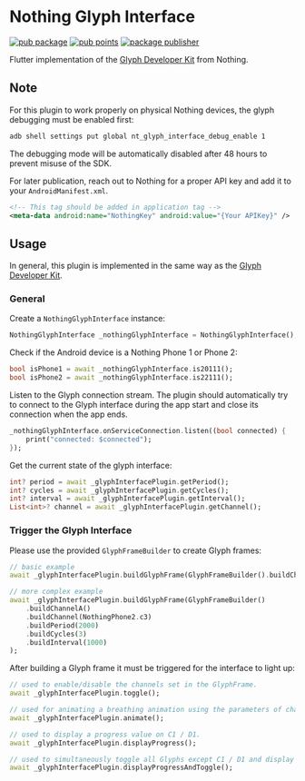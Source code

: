 # Nothing Glyph Interface
[![pub package](https://img.shields.io/pub/v/nothing_glyph_interface.svg)](https://pub.dev/packages/nothing_glyph_interface)
[![pub points](https://img.shields.io/pub/points/nothing_glyph_interface.svg)](https://pub.dev/packages/nothing_glyph_interface)
[![package publisher](https://img.shields.io/pub/publisher/nothing_glyph_interface.svg)](https://pub.dev/packages/nothing_glyph_interface/publisher)

Flutter implementation of the [Glyph Developer Kit](https://github.com/Nothing-Developer-Programme/Glyph-Developer-Kit) from Nothing.

## Note
For this plugin to work properly on physical Nothing devices, the glyph debugging must be enabled first:
```bash
adb shell settings put global nt_glyph_interface_debug_enable 1
```
The debugging mode will be automatically disabled after 48 hours to prevent misuse of the SDK. 

For later publication, reach out to Nothing for a proper API key and add it to your `AndroidManifest.xml`.
```xml
<!-- This tag should be added in application tag -->
<meta-data android:name="NothingKey" android:value="{Your APIKey}" />
```

## Usage
In general, this plugin is implemented in the same way as the [Glyph Developer Kit](https://github.com/Nothing-Developer-Programme/Glyph-Developer-Kit).

### General
Create a `NothingGlyphInterface` instance:
```dart
NothingGlyphInterface _nothingGlyphInterface = NothingGlyphInterface();
```

Check if the Android device is a Nothing Phone 1 or Phone 2:
```dart
bool isPhone1 = await _nothingGlyphInterface.is20111();
bool isPhone2 = await _nothingGlyphInterface.is22111();
```

Listen to the Glyph connection stream.
The plugin should automatically try to connect to the Glyph interface during the app start and close its connection when the app ends.

```dart
_nothingGlyphInterface.onServiceConnection.listen((bool connected) {
    print("connected: $connected");
});
```

Get the current state of the glyph interface:
```dart
int? period = await _glyphInterfacePlugin.getPeriod();
int? cycles = await _glyphInterfacePlugin.getCycles();
int? interval = await _glyphInterfacePlugin.getInterval();
List<int>? channel = await _glyphInterfacePlugin.getChannel();
```

### Trigger the Glyph Interface
Please use the provided `GlyphFrameBuilder` to create Glyph frames:

```dart
// basic example
await _glyphInterfacePlugin.buildGlyphFrame(GlyphFrameBuilder().buildChannelA());

// more complex example
await _glyphInterfacePlugin.buildGlyphFrame(GlyphFrameBuilder()
    .buildChannelA()
    .buildChannel(NothingPhone2.c3)
    .buildPeriod(2000)
    .buildCycles(3)
    .buildInterval(1000)
);
```

After building a Glyph frame it must be triggered for the interface to light up:
```dart
// used to enable/disable the channels set in the GlyphFrame.
await _glyphInterfacePlugin.toggle();

// used for animating a breathing animation using the parameters of channels, period, and interval set in the GlyphFrame.
await _glyphInterfacePlugin.animate();

// used to display a progress value on C1 / D1.
await _glyphInterfacePlugin.displayProgress();

// used to simultaneously toggle all Glyphs except C1 / D1 and display the progress value on C1 / D1.
await _glyphInterfacePlugin.displayProgressAndToggle();
```